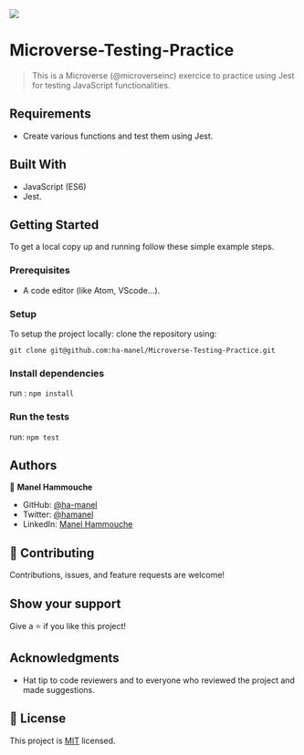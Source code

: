 ![](https://img.shields.io/badge/Microverse-blueviolet)

# Microverse-Testing-Practice

> This is a Microverse (@microverseinc) exercice to practice using Jest for testing JavaScript functionalities.

## Requirements

- Create various functions and test them using Jest.

## Built With

- JavaScript (ES6)
- Jest.


## Getting Started

To get a local copy up and running follow these simple example steps.

### Prerequisites

- A code editor (like Atom, VScode...).

### Setup

To setup the project locally: clone the repository using:
```
git clone git@github.com:ha-manel/Microverse-Testing-Practice.git
```
### Install dependencies

run : `npm install`

### Run the tests

run: `npm test`

## Authors

👤 **Manel Hammouche**

- GitHub: [@ha-manel](https://github.com/ha-manel)
- Twitter: [@hamanel](https://twitter.com/ha_manel_)
- LinkedIn: [Manel Hammouche](https://www.linkedin.com/in/manel-hammouche/)


## 🤝 Contributing

Contributions, issues, and feature requests are welcome!

## Show your support

Give a ⭐️ if you like this project!

## Acknowledgments

- Hat tip to code reviewers and to everyone who reviewed the project and made suggestions.

## 📝 License

This project is [MIT](./MIT.md) licensed.
